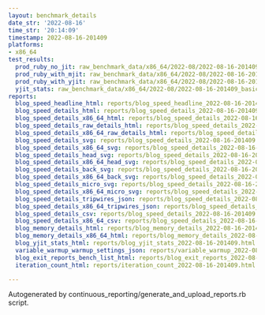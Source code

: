 ```yaml
---
layout: benchmark_details
date_str: '2022-08-16'
time_str: '20:14:09'
timestamp: 2022-08-16-201409
platforms:
- x86_64
test_results:
  prod_ruby_no_jit: raw_benchmark_data/x86_64/2022-08/2022-08-16-201409_basic_benchmark_prod_ruby_no_jit.json
  prod_ruby_with_mjit: raw_benchmark_data/x86_64/2022-08/2022-08-16-201409_basic_benchmark_prod_ruby_with_mjit.json
  prod_ruby_with_yjit: raw_benchmark_data/x86_64/2022-08/2022-08-16-201409_basic_benchmark_prod_ruby_with_yjit.json
  yjit_stats: raw_benchmark_data/x86_64/2022-08/2022-08-16-201409_basic_benchmark_yjit_stats.json
reports:
  blog_speed_headline_html: reports/blog_speed_headline_2022-08-16-201409.html
  blog_speed_details_html: reports/blog_speed_details_2022-08-16-201409.html
  blog_speed_details_x86_64_html: reports/blog_speed_details_2022-08-16-201409.x86_64.html
  blog_speed_details_raw_details_html: reports/blog_speed_details_2022-08-16-201409.raw_details.html
  blog_speed_details_x86_64_raw_details_html: reports/blog_speed_details_2022-08-16-201409.x86_64.raw_details.html
  blog_speed_details_svg: reports/blog_speed_details_2022-08-16-201409.svg
  blog_speed_details_x86_64_svg: reports/blog_speed_details_2022-08-16-201409.x86_64.svg
  blog_speed_details_head_svg: reports/blog_speed_details_2022-08-16-201409.head.svg
  blog_speed_details_x86_64_head_svg: reports/blog_speed_details_2022-08-16-201409.x86_64.head.svg
  blog_speed_details_back_svg: reports/blog_speed_details_2022-08-16-201409.back.svg
  blog_speed_details_x86_64_back_svg: reports/blog_speed_details_2022-08-16-201409.x86_64.back.svg
  blog_speed_details_micro_svg: reports/blog_speed_details_2022-08-16-201409.micro.svg
  blog_speed_details_x86_64_micro_svg: reports/blog_speed_details_2022-08-16-201409.x86_64.micro.svg
  blog_speed_details_tripwires_json: reports/blog_speed_details_2022-08-16-201409.tripwires.json
  blog_speed_details_x86_64_tripwires_json: reports/blog_speed_details_2022-08-16-201409.x86_64.tripwires.json
  blog_speed_details_csv: reports/blog_speed_details_2022-08-16-201409.csv
  blog_speed_details_x86_64_csv: reports/blog_speed_details_2022-08-16-201409.x86_64.csv
  blog_memory_details_html: reports/blog_memory_details_2022-08-16-201409.html
  blog_memory_details_x86_64_html: reports/blog_memory_details_2022-08-16-201409.x86_64.html
  blog_yjit_stats_html: reports/blog_yjit_stats_2022-08-16-201409.html
  variable_warmup_warmup_settings_json: reports/variable_warmup_2022-08-16-201409.warmup_settings.json
  blog_exit_reports_bench_list_html: reports/blog_exit_reports_2022-08-16-201409.bench_list.html
  iteration_count_html: reports/iteration_count_2022-08-16-201409.html

---
```

Autogenerated by continuous_reporting/generate_and_upload_reports.rb script.
